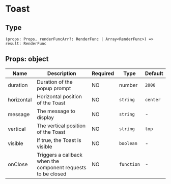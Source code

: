 
# Toast

## Type[​](/docs/1.0/reference/app-settings-api/ui/toast/#type "Direct link to Type")

```
(props: Props, renderFuncArr?: RenderFunc | Array<RenderFunc>) => result: RenderFunc  

```
## Props: object[​](/docs/1.0/reference/app-settings-api/ui/toast/#props-object "Direct link to Props: object")

| Name | Description | Required | Type | Default |
| --- | --- | --- | --- | --- |
| duration | Duration of the popup prompt | NO | number | `2000` |
| horizontal | Horizontal position of the Toast | NO | `string` | `center` |
| message | The message to display | NO | `string` | - |
| vertical | The vertical position of the Toast | NO | `string` | `top` |
| visible | If true, the Toast is visible | NO | `boolean` | - |
| onClose | Triggers a callback when the component requests to be closed | NO | `function` | - |

